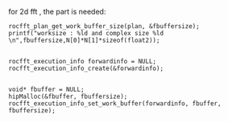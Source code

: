 for 2d fft , the part is needed:


    rocfft_plan_get_work_buffer_size(plan, &fbuffersize);
 	printf("worksize : %ld and complex size %ld \n",fbuffersize,N[0]*N[1]*sizeof(float2));


 	rocfft_execution_info forwardinfo = NULL;
 	rocfft_execution_info_create(&forwardinfo);


    void* fbuffer = NULL;
    hipMalloc(&fbuffer, fbuffersize);
    rocfft_execution_info_set_work_buffer(forwardinfo, fbuffer, fbuffersize);
